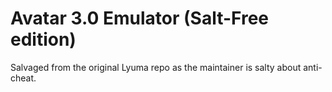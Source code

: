 # Avatar 3.0 Emulator (Salt-Free edition)

Salvaged from the original Lyuma repo as the maintainer is salty about anti-cheat.


